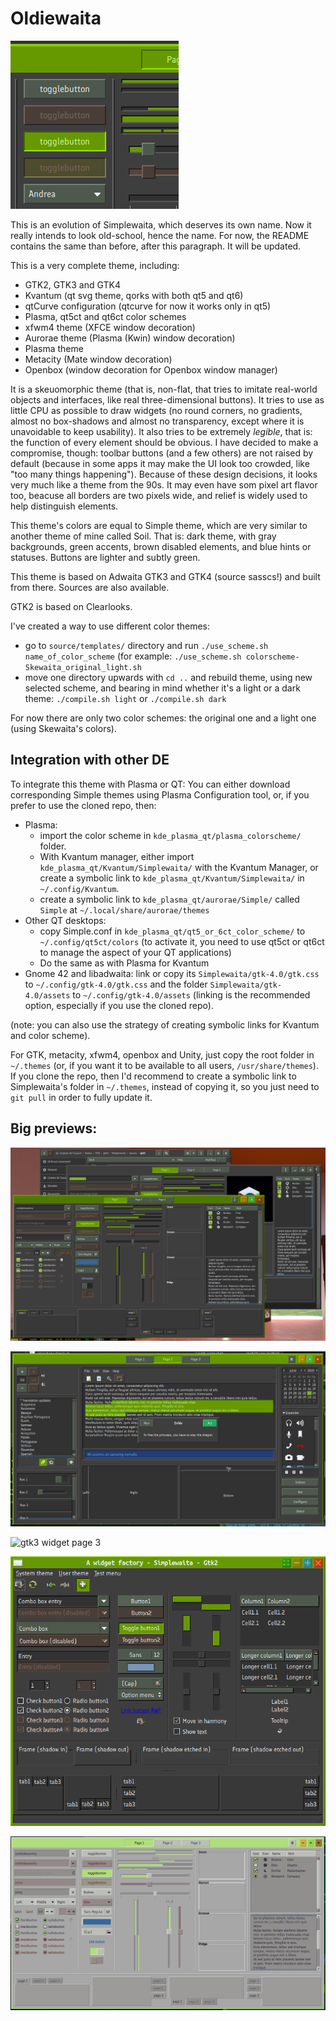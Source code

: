 # Oldiewaita

![small preview](previews/logo.png)

This is an evolution of Simplewaita, which deserves its own name. Now it really intends to look old-school, hence the name. For now, the README contains the same than before, after this paragraph. It will be updated.

This is a very complete theme, including:
- GTK2, GTK3 and GTK4
- Kvantum (qt svg theme, qorks with both qt5 and qt6)
- qtCurve configuration (qtcurve for now it works only in qt5)
- Plasma, qt5ct and qt6ct color schemes
- xfwm4 theme (XFCE window decoration)
- Aurorae theme (Plasma (Kwin) window decoration)
- Plasma theme
- Metacity (Mate window decoration)
- Openbox (window decoration for Openbox window manager)

It is a skeuomorphic theme (that is, non-flat, that tries to imitate real-world objects and interfaces, like real three-dimensional buttons). It tries to use as little CPU as possible to draw widgets (no round corners, no gradients, almost no box-shadows and almost no transparency, except where it is unavoidable to keep usability). It also tries to be extremely _legible_, that is: the function of every element should be obvious. I have decided to make a compromise, though: toolbar buttons (and a few others) are not raised by default (because in some apps it may make the UI look too crowded, like "too many things happening").
Because of these design decisions, it looks very much like a theme from the 90s. It may even have som pixel art flavor too, beacuse all borders are two pixels wide, and relief is widely used to help distinguish elements.

This theme's colors are equal to Simple theme, which are very similar to another theme of mine called Soil. That is: dark theme, with gray backgrounds, green accents, brown disabled elements, and blue hints or statuses. Buttons are lighter and subtly green.

This theme is based on Adwaita GTK3 and GTK4 (source sasscs!) and built from there. Sources are also available.

GTK2 is based on Clearlooks.


I've created a way to use different color themes:

- go to `source/templates/` directory and run `./use_scheme.sh name_of_color_scheme` (for example: `./use_scheme.sh colorscheme-Skewaita_original_light.sh`
- move one directory upwards with `cd ..` and rebuild theme, using new selected scheme, and bearing in mind whether it's a light or a dark theme: `./compile.sh light` or `./compile.sh dark`

For now there are only two color schemes: the original one and a light one (using Skewaita's colors).


## Integration with other DE

To integrate this theme with Plasma or QT: You can either download corresponding Simple themes using Plasma Configuration tool, or, if you prefer to use the cloned repo, then:

- Plasma:
  - import the color scheme in `kde_plasma_qt/plasma_colorscheme/` folder.
  - With Kvantum manager, either import `kde_plasma_qt/Kvantum/Simplewaita/` with the Kvantum Manager, or create a symbolic link to `kde_plasma_qt/Kvantum/Simplewaita/` in `~/.config/Kvantum`.
  - create a symbolic link to `kde_plasma_qt/aurorae/Simple/` called `Simple` at `~/.local/share/aurorae/themes`
- Other QT desktops:
  - copy Simple.conf in `kde_plasma_qt/qt5_or_6ct_color_scheme/` to `~/.config/qt5ct/colors` (to activate it, you need to use qt5ct or qt6ct to manage the aspect of your QT applications)
  - Do the same as with Plasma for Kvantum
- Gnome 42 and libadwaita: link or copy its `Simplewaita/gtk-4.0/gtk.css` to `~/.config/gtk-4.0/gtk.css` and the folder `Simplewaita/gtk-4.0/assets` to `~/.config/gtk-4.0/assets` (linking is the recommended option, especially if you use the cloned repo).

(note: you can also use the strategy of creating symbolic links for Kvantum and color scheme).

For GTK, metacity, xfwm4, openbox and Unity, just copy the root folder in `~/.themes` (or, if you want it to be available to all users, `/usr/share/themes`). If you clone the repo, then I'd recommend to create a symbolic link to Simplewaita's folder in `~/.themes`, instead of copying it, so you just need to `git pull` in order to fully update it.



## Big previews:

![full desktop preview that includes gtk3 and gtk4](previews/gtk3-gtk4.png "Includes gtk2, gtk3 and gtk4")

![gtk3 widget page 2](previews/gtk3wf-2.png)

![gtk3 widget page 3](previews/gtk4wf-3.png)

![gtk2 preview](previews/gtk2.png)

![using Skewaita's light theme](previews/gtk3wf-1-Skweaita_light.png)
